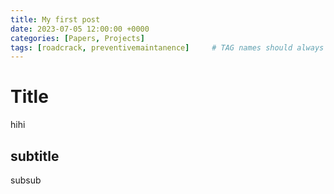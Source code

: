 ```yaml
---
title: My first post
date: 2023-07-05 12:00:00 +0000
categories: [Papers, Projects]
tags: [roadcrack, preventivemaintanence]     # TAG names should always be lowercase
---
```


# Title

hihi

## subtitle

subsub